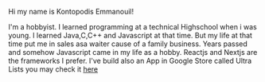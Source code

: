 Hi my name is Kontopodis Emmanouil!

I'm a hobbyist. I learned programming at a technical Highschool when i was young.
I learned Java,C,C++ and Javascript at that time. But my life at that time put me in sales asa waiter cause of a family business.
Years passed and somehow Javascript came in my life as a hobby.
Reactjs and Nextjs are the frameworks I prefer. I've build also an App in Google Store called Ultra Lists you may check it [here](https://play.google.com/store/apps/details?id=com.kontopodis.UltraLists)


